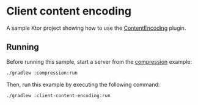 # Client content encoding

A sample Ktor project showing how to use the [ContentEncoding](https://ktor.io/docs/content-encoding.html) plugin.

## Running

Before running this sample, start a server from the [compression](https://github.com/ktorio/ktor-documentation/tree/main/codeSnippets/snippets/compression) example:
```bash
./gradlew :compression:run
```

Then, run this example by executing the following command:

```bash
./gradlew :client-content-encoding:run
```


